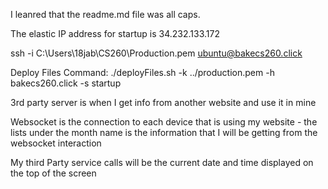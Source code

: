 I leanred that the readme.md file was all caps. 

The elastic IP address for startup is 34.232.133.172

ssh -i C:\Users\18jab\CS260\Production.pem ubuntu@bakecs260.click

Deploy Files Command: ./deployFiles.sh -k ../production.pem -h bakecs260.click -s startup

3rd party server is when I get info from another website and use it in mine

Websocket is the connection to each device that is using my website
    - the lists under the month name is the information that I will be getting from the websocket interaction

My third Party service calls will be the current date and time displayed on the top of the screen

